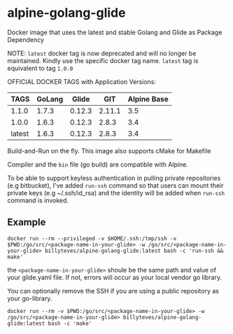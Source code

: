 # alpine-golang-glide

Docker image that uses the latest and stable Golang and Glide as Package Dependency

NOTE: `latest` docker tag is now deprecated and will no longer be maintained. Kindly use the specific docker tag name.
`latest` tag is equivalent to tag `1.0.0`


OFFICIAL DOCKER TAGS with Application Versions: 

TAGS     | GoLang | Glide   | GIT    | Alpine Base
---      | ---    | ---     | ---    | ---
1.1.0    | 1.7.3  | 0.12.3  | 2.11.1 | 3.5
1.0.0    | 1.6.3  | 0.12.3  | 2.8.3  | 3.4
latest   | 1.6.3  | 0.12.3  | 2.8.3  | 3.4 


Build-and-Run on the fly. This image also supports cMake for Makefile

Compiler and the `bin` file (go build) are compatible with Alpine.

To be able to support keyless authentication in pulling private repositories (e.g bitbucket), I've added `run-ssh` command so that users can mount their private keys (e.g ~/.ssh/id_rsa) and the identity will be added when `run-ssh` command is invoked.

## Example

`docker run --rm --privileged -v $HOME/.ssh:/tmp/ssh -v $PWD:/go/src/<package-name-in-your-glide> -w /go/src/<package-name-in-your-glide> billyteves/alpine-golang-glide:latest bash -c 'run-ssh && make'`

the `<package-name-in-your-glide>` shoule be the same path and value of your glide.yaml file. If not, errors will occur as your local vendor go library.

You can optionally remove the SSH if you are using a public repository as your go-library.

`docker run --rm -v $PWD:/go/src/<package-name-in-your-glide> -w /go/src/<package-name-in-your-glide> billyteves/alpine-golang-glide:latest bash -c 'make'`

